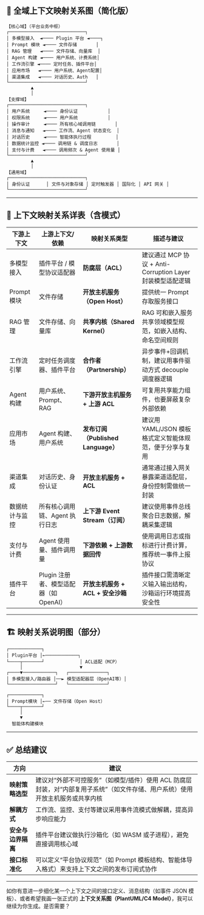## 🧭 全域上下文映射关系图（简化版）

```text
【核心域】（平台业务中枢）
┌────────────────────────────┐
│ 多模型接入  ◄──── Plugin 平台 ◄────┐
│ Prompt 模块 ◄──── 文件存储       │
│ RAG 管理   ◄──── 文件存储、向量库  │
│ Agent 构建 ◄──── 用户系统、计费系统│
│ 工作流引擎 ◄──── 定时任务、插件平台│
│ 应用市场   ◄──── 用户系统、Agent配置│
│ 渠道集成   ◄──── 对话历史、Auth   │
└────────────────────────────┘
         ▲
         │
【支撑域】
┌────────────────────────────┐
│ 用户系统     ◄──── 身份认证           │
│ 权限系统     ◄──── 用户系统           │
│ 操作审计     ◄──── 所有核心域调用链       │
│ 消息与通知   ◄──── 工作流、Agent 状态变化  │
│ 对话历史     ◄──── 智能体执行过程         │
│ 数据统计监控 ◄──── 调用链 & 调度日志       │
│ 支付与计费   ◄──── 调用频次 & Agent 使用量 │
└────────────────────────────┘
         ▲
         │
【通用域】
┌────────────────────────────┐
│ 身份认证      │ 文件与对象存储 │ 定时触发器 │ 国际化 │ API 网关 │
└────────────────────────────┘
```

---

## 🧩 上下文映射关系详表（含模式）

| 下游上下文     | 上游上下文/依赖                  | 映射关系类型                       | 描述与建议                                        |
| --------- | ------------------------- | ---------------------------- | -------------------------------------------- |
| 多模型接入     | 插件平台 / 模型协议适配器            | **防腐层（ACL）**                 | 建议通过 MCP 协议 + Anti-Corruption Layer 封装模型适配逻辑 |
| Prompt 模块 | 文件存储                      | **开放主机服务（Open Host）**        | 提供统一 Prompt 存取服务接口                           |
| RAG 管理    | 文件存储、向量库                  | **共享内核（Shared Kernel）**      | RAG 可和嵌入服务共享领域模型规范，如嵌入结构、命名空间规则              |
| 工作流引擎     | 定时任务调度器、插件平台              | **合作者（Partnership）**         | 异步事件+回调机制，建议用事件驱动方式 decouple 调度器逻辑           |
| Agent 构建  | 用户系统、Prompt、RAG           | **下游开放主机服务 + 上游 ACL**        | 可复用共享能力组件，也要屏蔽复杂外部依赖                         |
| 应用市场      | Agent 构建、用户系统             | **发布订阅（Published Language）** | 建议用 YAML/JSON 模板格式定义智能体规范，便于分享与复用            |
| 渠道集成      | 对话历史、身份认证                 | **开放主机服务 + ACL**             | 通常通过接入网关暴露渠道适配层，身份控制需做统一封装                   |
| 数据统计与监控   | 所有核心调用链、Agent 执行日志        | **上下游 Event Stream（订阅）**     | 建议使用事件总线聚合日志数据，解耦采集逻辑                        |
| 支付与计费     | Agent 使用量、插件调用量           | **下游依赖 + 上游数据回传**            | 使用调用日志或指标进行计费计算，推荐统一事件上报协议                   |
| 插件平台      | Plugin 注册者、模型适配器（如OpenAI） | **开放主机服务 + ACL + 安全沙箱**      | 插件接口需清晰定义输入输出结构，沙箱运行环境提高安全性                  |

---

## 🏗️ 映射关系说明图（部分）

```text
┌────────────┐
│ Plugin平台 │←────────────┐
└────┬───────┘             │ ACL适配（MCP）
     │                     ▼
┌────▼────────────┐   ┌──────────────┐
│ 多模型接入/路由器 │──► 模型适配器层（OpenAI等）│
└─────────────────┘   └──────────────┘

┌────────────┐
│ Prompt模块 │←── 文件存储（Open Host）
└────┬───────┘
     │
     ▼
  智能体构建模块
```

---

## ✅ 总结建议

| 方向          | 建议                                                                   |
| ----------- | -------------------------------------------------------------------- |
| **映射策略选型**  | 建议对“外部不可控服务”（如模型/插件）使用 ACL 防腐层封装，对“内部复用子系统”（如文件存储、用户系统）使用开放主机服务或共享内核 |
| **解耦方式**    | 工作流、监控、支付等建议采用事件流模式做解耦，提高异步响应能力                                      |
| **安全与边界隔离** | 插件平台建议做执行沙箱化（如 WASM 或子进程），避免直接调用核心域                                  |
| **接口标准化**   | 可以定义“平台协议规范”（如 Prompt 模板结构、智能体导入格式）来支持上下文之间的发布订阅式协作                  |

---

如你有意进一步细化某一个上下文之间的接口定义、消息结构（如事件 JSON 模板）、或者希望我画一张正式的 **上下文关系图（PlantUML/C4 Model）**，我可以继续为你生成。是否需要？
